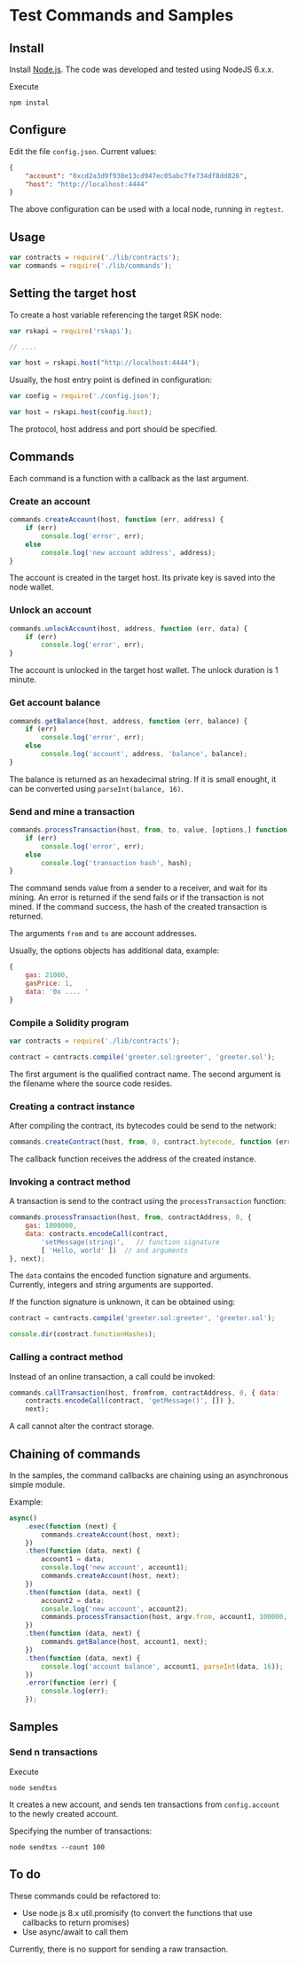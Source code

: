 # Test Commands and Samples

## Install

Install [Node.js](https://nodejs.org/en/). The code was developed and tested using NodeJS 6.x.x.

Execute
```
npm instal
```

## Configure

Edit the file `config.json`. Current values:
```json
{
    "account": "0xcd2a3d9f938e13cd947ec05abc7fe734df8dd826",
    "host": "http://localhost:4444"
}
```

The above configuration can be used with a local node, running in `regtest`.

## Usage
```js
var contracts = require('./lib/contracts');
var commands = require('./lib/commands');
```

## Setting the target host

To create a host variable referencing the target RSK node:
```js
var rskapi = require('rskapi');

// ....

var host = rskapi.host("http://localhost:4444");
```

Usually, the host entry point is defined in configuration:
```js
var config = require('./config.json');

var host = rskapi.host(config.host);
```

The protocol, host address and port should be specified.

## Commands

Each command is a function with a callback as the last argument. 

### Create an account

```js
commands.createAccount(host, function (err, address) { 
    if (err)
        console.log('error', err);
    else
        console.log('new account address', address);
}
```

The account is created in the target host. Its private key is saved into the node wallet.

### Unlock an account
```js
commands.unlockAccount(host, address, function (err, data) { 
    if (err)
        console.log('error', err);
}
```

The account is unlocked in the target host wallet. The unlock duration is 1 minute.

### Get account balance
```js
commands.getBalance(host, address, function (err, balance) { 
    if (err)
        console.log('error', err);
    else
        console.log('account', address, 'balance', balance);
}
```
The balance is returned as an hexadecimal string. If it is small enought, 
it can be converted using `parseInt(balance, 16)`.

### Send and mine a transaction
```js
commands.processTransaction(host, from, to, value, [options,] function (err, hash) { 
    if (err)
        console.log('error', err);
    else
        console.log('transaction hash', hash);
}
```

The command sends value from a sender to a receiver, and wait for its mining. An error is returned if the
send fails or if the transaction is not mined. If the command success, 
the hash of the created transaction is returned.

The arguments `from` and `to` are account addresses.

Usually, the options objects has additional data, example:
```js
{
    gas: 21000,
    gasPrice: 1,
    data: '0x .... '
}
```

### Compile a Solidity program
```js
var contracts = require('./lib/contracts');

contract = contracts.compile('greeter.sol:greeter', 'greeter.sol');
```

The first argument is the qualified contract name. The second argument is the filename where the source code resides.

### Creating a contract instance

After compiling the contract, its bytecodes could be send to the network:

```js
commands.createContract(host, from, 0, contract.bytecode, function (err, address) { ... });
```

The callback function receives the address of the created instance.

### Invoking a contract method

A transaction is send to the contract using the `processTransaction` function:
```js
commands.processTransaction(host, from, contractAddress, 0, {
    gas: 1000000, 
    data: contracts.encodeCall(contract, 
        'setMessage(string)',   // function signature
        [ 'Hello, world' ])  // and arguments
}, next);
```

The `data` contains the encoded function signature and arguments. Currently, integers and string arguments
are supported.

If the function signature is unknown, it can be obtained using:

```js
contract = contracts.compile('greeter.sol:greeter', 'greeter.sol');

console.dir(contract.functionHashes);
```

### Calling a contract method

Instead of an online transaction, a call could be invoked:

```js
commands.callTransaction(host, fromfrom, contractAddress, 0, { data: 
    contracts.encodeCall(contract, 'getMessage()', []) }, 
    next);
```

A call cannot alter the contract storage.

## Chaining of commands

In the samples, the command callbacks are chaining using an asynchronous simple module.

Example:
```js
async()
    .exec(function (next) {
        commands.createAccount(host, next);
    })
    .then(function (data, next) {
        account1 = data;
        console.log('new account', account1);
        commands.createAccount(host, next);
    })
    .then(function (data, next) {
        account2 = data;
        console.log('new account', account2);
        commands.processTransaction(host, argv.from, account1, 100000, next);
    })
    .then(function (data, next) {
        commands.getBalance(host, account1, next);
    })
    .then(function (data, next) {
        console.log('account balance', account1, parseInt(data, 16));
    })
    .error(function (err) {
        console.log(err);
    });
```

## Samples

### Send n transactions

Execute
```
node sendtxs
```

It creates a new account, and sends ten transactions from `config.account` to the newly created account.

Specifying the number of transactions:
```
node sendtxs --count 100
```

## To do

These commands could be refactored to:

- Use node.js 8.x util.promisify (to convert the functions that use callbacks to return promises)
- Use async/await to call them

Currently, there is no support for sending a raw transaction.

